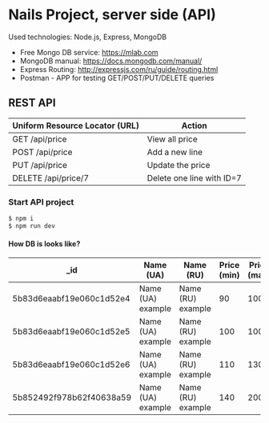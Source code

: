 # Nails Project, server side (API)

Used technologies: Node.js, Express, MongoDB

 - Free Mongo DB service: https://mlab.com
 - MongoDB manual: https://docs.mongodb.com/manual/
 - Express Routing: http://expressjs.com/ru/guide/routing.html
 - Postman - APP for testing GET/POST/PUT/DELETE queries

## REST API

| Uniform Resource Locator (URL) | Action |
| ------ | ------ |
| GET /api/price | View all price |
| POST /api/price | Add a new line |
| PUT /api/price | Update the price |
| DELETE /api/price/7 | Delete one line with ID=7 |

### Start API project

```sh
$ npm i
$ npm run dev
```

#### How DB is looks like?

| _id | Name (UA) | Name (RU) | Price (min) | Price (max) | isVisible |
| ------ | ------ | ------ | ------ | ------ | ------ |
| 5b83d6eaabf19e060c1d52e4 | Name (UA) example | Name (RU) example | 90 | 100 | true |
| 5b83d6eaabf19e060c1d52e5 | Name (UA) example | Name (RU) example | 100 | 100 | true |
| 5b83d6eaabf19e060c1d52e6 | Name (UA) example | Name (RU) example | 110 | 130 | false |
| 5b852492f978b62f40638a59 | Name (UA) example | Name (RU) example | 140 | 2000 | true |